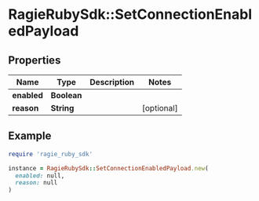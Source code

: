 # RagieRubySdk::SetConnectionEnabledPayload

## Properties

| Name | Type | Description | Notes |
| ---- | ---- | ----------- | ----- |
| **enabled** | **Boolean** |  |  |
| **reason** | **String** |  | [optional] |

## Example

```ruby
require 'ragie_ruby_sdk'

instance = RagieRubySdk::SetConnectionEnabledPayload.new(
  enabled: null,
  reason: null
)
```

